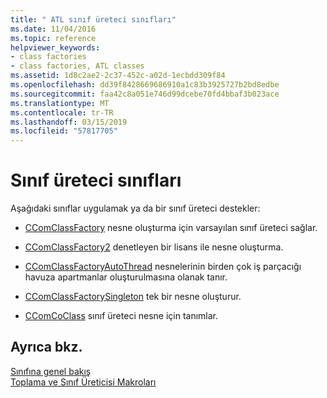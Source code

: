 ```yaml
---
title: " ATL sınıf üreteci sınıfları"
ms.date: 11/04/2016
ms.topic: reference
helpviewer_keywords:
- class factories
- class factories, ATL classes
ms.assetid: 1d8c2ae2-2c37-452c-a02d-1ecbdd309f84
ms.openlocfilehash: dd39f8428669686910a1c83b3925727b2bd8edbe
ms.sourcegitcommit: faa42c8a051e746d99dcebe70fd4bbaf3b023ace
ms.translationtype: MT
ms.contentlocale: tr-TR
ms.lasthandoff: 03/15/2019
ms.locfileid: "57817705"
---
```

# <a name="class-factories-classes"></a>Sınıf üreteci sınıfları

Aşağıdaki sınıflar uygulamak ya da bir sınıf üreteci destekler:

- [CComClassFactory](../atl/reference/ccomclassfactory-class.md) nesne oluşturma için varsayılan sınıf üreteci sağlar.

- [CComClassFactory2](../atl/reference/ccomclassfactory2-class.md) denetleyen bir lisans ile nesne oluşturma.

- [CComClassFactoryAutoThread](../atl/reference/ccomclassfactoryautothread-class.md) nesnelerinin birden çok iş parçacığı havuza apartmanlar oluşturulmasına olanak tanır.

- [CComClassFactorySingleton](../atl/reference/ccomclassfactorysingleton-class.md) tek bir nesne oluşturur.

- [CComCoClass](../atl/reference/ccomcoclass-class.md) sınıf üreteci nesne için tanımlar.

## <a name="see-also"></a>Ayrıca bkz.

[Sınıfına genel bakış](../atl/atl-class-overview.md)<br/>
[Toplama ve Sınıf Üreticisi Makroları](../atl/reference/aggregation-and-class-factory-macros.md)
